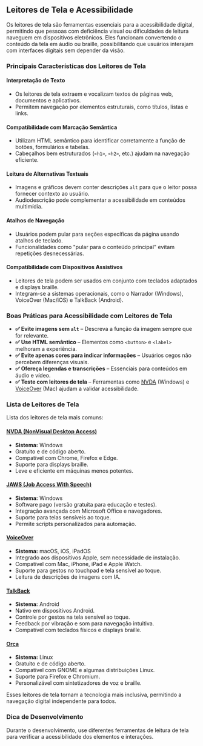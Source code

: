 ## Leitores de Tela e Acessibilidade

Os leitores de tela são ferramentas essenciais para a acessibilidade digital, permitindo que pessoas com deficiência visual ou dificuldades de leitura naveguem em dispositivos eletrônicos. Eles funcionam convertendo o conteúdo da tela em áudio ou braille, possibilitando que usuários interajam com interfaces digitais sem depender da visão.

### Principais Características dos Leitores de Tela

#### Interpretação de Texto

- Os leitores de tela extraem e vocalizam textos de páginas web, documentos e aplicativos.
- Permitem navegação por elementos estruturais, como títulos, listas e links.

#### Compatibilidade com Marcação Semântica

- Utilizam HTML semântico para identificar corretamente a função de botões, formulários e tabelas.
- Cabeçalhos bem estruturados (`<h1>`, `<h2>`, etc.) ajudam na navegação eficiente.

#### Leitura de Alternativas Textuais

- Imagens e gráficos devem conter descrições `alt` para que o leitor possa fornecer contexto ao usuário.
- Audiodescrição pode complementar a acessibilidade em conteúdos multimídia.

#### Atalhos de Navegação

- Usuários podem pular para seções específicas da página usando atalhos de teclado.
- Funcionalidades como "pular para o conteúdo principal" evitam repetições desnecessárias.

#### Compatibilidade com Dispositivos Assistivos

- Leitores de tela podem ser usados em conjunto com teclados adaptados e displays braille.
- Integram-se a sistemas operacionais, como o Narrador (Windows), VoiceOver (Mac/iOS) e TalkBack (Android).

### Boas Práticas para Acessibilidade com Leitores de Tela

- **✅ Evite imagens sem `alt`** – Descreva a função da imagem sempre que for relevante.
- **✅ Use HTML semântico** – Elementos como `<button>` e `<label>` melhoram a experiência.
- **✅ Evite apenas cores para indicar informações** – Usuários cegos não percebem diferenças visuais.
- **✅ Ofereça legendas e transcrições** – Essenciais para conteúdos em áudio e vídeo.
- **✅ Teste com leitores de tela** – Ferramentas como [NVDA](https://www.nvaccess.org/) (Windows) e [VoiceOver](https://www.apple.com/voiceover/info/guide/_1121.html) (Mac) ajudam a validar acessibilidade.

### Lista de Leitores de Tela

Lista dos leitores de tela mais comuns:

#### [NVDA (NonVisual Desktop Access)](https://www.nvaccess.org/)

- **Sistema:** Windows
- Gratuito e de código aberto.
- Compatível com Chrome, Firefox e Edge.
- Suporte para displays braille.
- Leve e eficiente em máquinas menos potentes.

#### [JAWS (Job Access With Speech)](https://www.freedomscientific.com/products/software/jaws/)

- **Sistema:** Windows
- Software pago (versão gratuita para educação e testes).
- Integração avançada com Microsoft Office e navegadores.
- Suporte para telas sensíveis ao toque.
- Permite scripts personalizados para automação.

#### [VoiceOver](https://www.apple.com/voiceover/info/guide/_1121.html)

- **Sistema:** macOS, iOS, iPadOS
- Integrado aos dispositivos Apple, sem necessidade de instalação.
- Compatível com Mac, iPhone, iPad e Apple Watch.
- Suporte para gestos no touchpad e tela sensível ao toque.
- Leitura de descrições de imagens com IA.

#### [TalkBack](https://support.google.com/accessibility/android/answer/6283677?hl=en)

- **Sistema:** Android
- Nativo em dispositivos Android.
- Controle por gestos na tela sensível ao toque.
- Feedback por vibração e som para navegação intuitiva.
- Compatível com teclados físicos e displays braille.

#### [Orca](https://help.gnome.org/users/orca/stable/index.html.en)

- **Sistema:** Linux
- Gratuito e de código aberto.
- Compatível com GNOME e algumas distribuições Linux.
- Suporte para Firefox e Chromium.
- Personalizável com sintetizadores de voz e braille.

Esses leitores de tela tornam a tecnologia mais inclusiva, permitindo a navegação digital independente para todos. 


### Dica de Desenvolvimento

Durante o desenvolvimento, use diferentes ferramentas de leitura de tela para verificar a acessibilidade dos elementos e interações.